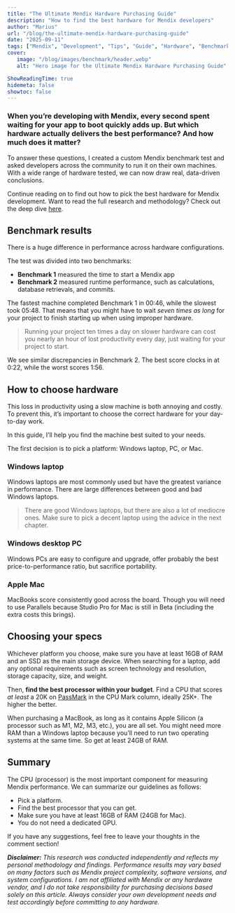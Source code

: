 ```yaml
---
title: "The Ultimate Mendix Hardware Purchasing Guide"
description: "How to find the best hardware for Mendix developers"
author: "Marius"
url: "/blog/the-ultimate-mendix-hardware-purchasing-guide"
date: "2025-09-11"
tags: ["Mendix", "Development", "Tips", "Guide", "Hardware", "Benchmark"]
cover:
   image: "/blog/images/benchmark/header.webp"
   alt: "Hero image for the Ultimate Mendix Hardware Purchasing Guide"

ShowReadingTime: true
hidemeta: false
showtoc: false
---
```



### When you’re developing with Mendix, every second spent waiting for your app to boot quickly adds up. But which hardware actually delivers the best performance? And how much does it matter?

To answer these questions, I created a custom Mendix benchmark test and asked developers across the community to run it on their own machines. With a wide range of hardware tested, we can now draw real, data-driven conclusions.

Continue reading on to find out how to pick the best hardware for Mendix development. Want to read the full research and methodology? Check out the deep dive [here](https://medium.com/@mariusvanderknaap/the-mendix-benchmark-analysis-ef1d58e86b4b).

Benchmark results
-----------------

There is a huge difference in performance across hardware configurations.

The test was divided into two benchmarks:

*   **Benchmark 1** measured the time to start a Mendix app
*   **Benchmark 2** measured runtime performance, such as calculations, database retrievals, and commits.

The fastest machine completed Benchmark 1 in 00:46, while the slowest took 05:48. That means that you might have to wait _seven times as long_ for your project to finish starting up when using improper hardware.

> Running your project ten times a day on slower hardware can cost you nearly an hour of lost productivity every day, just waiting for your project to start.

We see similar discrepancies in Benchmark 2. The best score clocks in at 0:22, while the worst scores 1:56.

How to choose hardware
----------------------

This loss in productivity using a slow machine is both annoying and costly. To prevent this, it’s important to choose the correct hardware for your day-to-day work.

In this guide, I’ll help you find the machine best suited to your needs.

The first decision is to pick a platform: Windows laptop, PC, or Mac.

### **Windows laptop**

Windows laptops are most commonly used but have the greatest variance in performance. There are large differences between good and bad Windows laptops.

> There are good Windows laptops, but there are also a lot of mediocre ones. Make sure to pick a decent laptop using the advice in the next chapter.

### **Windows desktop PC**

Windows PCs are easy to configure and upgrade, offer probably the best price-to-performance ratio, but sacrifice portability.

### **Apple Mac**

MacBooks score consistently good across the board. Though you will need to use Parallels because Studio Pro for Mac is still in Beta (including the extra costs this brings).

Choosing your specs
-------------------

Whichever platform you choose, make sure you have at least 16GB of RAM and an SSD as the main storage device. When searching for a laptop, add any optional requirements such as screen technology and resolution, storage capacity, size, and weight.

Then, **find the best processor within your budget**. Find a CPU that scores _at least_ a 20K on [PassMark](https://www.cpubenchmark.net/cpu_list.php) in the CPU Mark column, ideally 25K+. The higher the better.

When purchasing a MacBook, as long as it contains Apple Silicon (a processor such as M1, M2, M3, etc.), you are all set. You might need more RAM than a Windows laptop because you’ll need to run two operating systems at the same time. So get at least 24GB of RAM.

Summary
-------

The CPU (processor) is the most important component for measuring Mendix performance. We can summarize our guidelines as follows:

*   Pick a platform.
*   Find the best processor that you can get.
*   Make sure you have at least 16GB of RAM (24GB for Mac).
*   You do not need a dedicated GPU.

If you have any suggestions, feel free to leave your thoughts in the comment section!

**_Disclaimer:_** _This research was conducted independently and reflects my personal methodology and findings. Performance results may vary based on many factors such as Mendix project complexity, software versions, and system configurations. I am not affiliated with Mendix or any hardware vendor, and I do not take responsibility for purchasing decisions based solely on this article. Always consider your own development needs and test accordingly before committing to any hardware._
